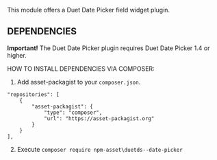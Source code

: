 This module offers a Duet Date Picker field widget plugin.

DEPENDENCIES
------------

**Important!** The Duet Date Picker plugin requires Duet Date Picker 1.4 or higher.

HOW TO INSTALL DEPENDENCIES VIA COMPOSER:

1. Add asset-packagist to your `composer.json`.

```
"repositories": [
    {
        "asset-packagist": {
            "type": "composer",
            "url": "https://asset-packagist.org"
        }
    }
],
```

2. Execute `composer require npm-asset\duetds--date-picker`
